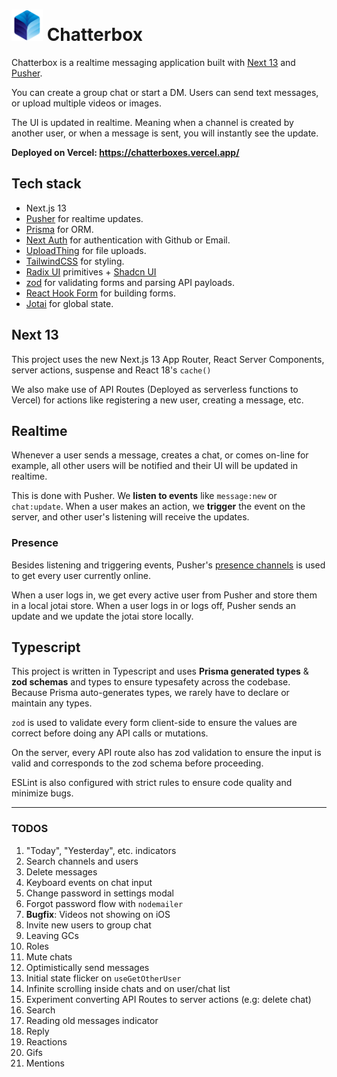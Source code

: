 # <img src="./public/images/logo.png" width="50" height="50" /> Chatterbox

Chatterbox is a realtime messaging application built with [Next 13](https://nextjs.org/) and [Pusher](https://pusher.com/).

You can create a group chat or start a DM. Users can send text messages, or upload multiple videos or images.

The UI is updated in realtime. Meaning when a channel is created by another user, or when a message is sent, you will instantly see the update.

**Deployed on Vercel: https://chatterboxes.vercel.app/**

## Tech stack

- Next.js 13
- [Pusher](https://pusher.com/) for realtime updates.
- [Prisma](https://www.prisma.io/) for ORM.
- [Next Auth](https://next-auth.js.org/) for authentication with Github or Email.
- [UploadThing](https://uploadthing.com/) for file uploads.
- [TailwindCSS](https://tailwindcss.com/) for styling.
- [Radix UI](https://www.radix-ui.com/) primitives + [Shadcn UI](https://ui.shadcn.com/)
- [zod](https://zod.dev/) for validating forms and parsing API payloads.
- [React Hook Form](https://react-hook-form.com/) for building forms.
- [Jotai](https://jotai.org/) for global state.

## Next 13

This project uses the new Next.js 13 App Router, React Server Components, server actions, suspense and React 18's `cache()`

We also make use of API Routes (Deployed as serverless functions to Vercel) for actions like registering a new user, creating a message, etc.

## Realtime

Whenever a user sends a message, creates a chat, or comes on-line for example, all other users will be notified and their UI will be updated in realtime.

This is done with Pusher. We **listen to events** like `message:new` or `chat:update`. When a user makes an action, we **trigger** the event on the server, and other user's listening will receive the updates.

### Presence

Besides listening and triggering events, Pusher's [presence channels](https://pusher.com/docs/channels/using_channels/presence-channels/) is used to get every user currently online.

When a user logs in, we get every active user from Pusher and store them in a local jotai store. When a user logs in or logs off, Pusher sends an update and we update the jotai store locally.

## Typescript

This project is written in Typescript and uses **Prisma generated types** & **zod schemas** and types to ensure typesafety across the codebase. Because Prisma auto-generates types, we rarely have to declare or maintain any types.

`zod` is used to validate every form client-side to ensure the values are correct before doing any API calls or mutations.

On the server, every API route also has zod validation to ensure the input is valid and corresponds to the zod schema before proceeding.

ESLint is also configured with strict rules to ensure code quality and minimize bugs.

---

### TODOS

1. "Today", "Yesterday", etc. indicators
2. Search channels and users
3. Delete messages
4. Keyboard events on chat input
5. Change password in settings modal
6. Forgot password flow with `nodemailer`
7. **Bugfix**: Videos not showing on iOS
8. Invite new users to group chat
9. Leaving GCs
10. Roles
11. Mute chats
12. Optimistically send messages
13. Initial state flicker on `useGetOtherUser`
14. Infinite scrolling inside chats and on user/chat list
15. Experiment converting API Routes to server actions (e.g: delete chat)
16. Search
17. Reading old messages indicator
18. Reply
19. Reactions
20. Gifs
21. Mentions
